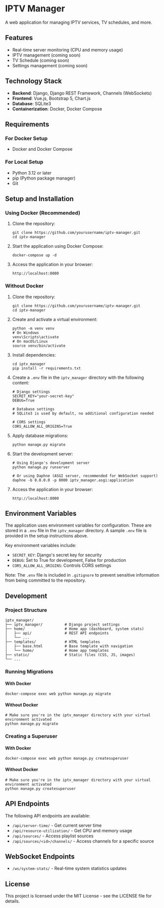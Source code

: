 ﻿# IPTV Manager

A web application for managing IPTV services, TV schedules, and more.

## Features

- Real-time server monitoring (CPU and memory usage)
- IPTV management (coming soon)
- TV Schedule (coming soon)
- Settings management (coming soon)

## Technology Stack

- **Backend**: Django, Django REST Framework, Channels (WebSockets)
- **Frontend**: Vue.js, Bootstrap 5, Chart.js
- **Database**: SQLite3
- **Containerization**: Docker, Docker Compose

## Requirements

### For Docker Setup
- Docker and Docker Compose

### For Local Setup
- Python 3.12 or later
- pip (Python package manager)
- Git

## Setup and Installation

### Using Docker (Recommended)

1. Clone the repository:
   ```
   git clone https://github.com/yourusername/iptv-manager.git
   cd iptv-manager
   ```

2. Start the application using Docker Compose:
   ```
   docker-compose up -d
   ```

3. Access the application in your browser:
   ```
   http://localhost:8000
   ```

### Without Docker

1. Clone the repository:
   ```
   git clone https://github.com/yourusername/iptv-manager.git
   cd iptv-manager
   ```

2. Create and activate a virtual environment:
   ```
   python -m venv venv
   # On Windows
   venv\Scripts\activate
   # On macOS/Linux
   source venv/bin/activate
   ```

3. Install dependencies:
   ```
   cd iptv_manager
   pip install -r requirements.txt
   ```

4. Create a `.env` file in the `iptv_manager` directory with the following content:
   ```
   # Django settings
   SECRET_KEY="your-secret-key"
   DEBUG=True

   # Database settings
   # SQLite3 is used by default, no additional configuration needed

   # CORS settings
   CORS_ALLOW_ALL_ORIGINS=True
   ```

5. Apply database migrations:
   ```
   python manage.py migrate
   ```

6. Start the development server:
   ```
   # Using Django's development server
   python manage.py runserver

   # Or using Daphne (ASGI server, recommended for WebSocket support)
   daphne -b 0.0.0.0 -p 8000 iptv_manager.asgi:application
   ```

7. Access the application in your browser:
   ```
   http://localhost:8000
   ```

## Environment Variables

The application uses environment variables for configuration. These are stored in a `.env` file in the `iptv_manager` directory. A sample `.env` file is provided in the setup instructions above.

Key environment variables include:
- `SECRET_KEY`: Django's secret key for security
- `DEBUG`: Set to True for development, False for production
- `CORS_ALLOW_ALL_ORIGINS`: Controls CORS settings

Note: The `.env` file is included in `.gitignore` to prevent sensitive information from being committed to the repository.

## Development

### Project Structure

```
iptv_manager/
├── iptv_manager/          # Django project settings
├── home/                  # Home app (dashboard, system stats)
│   ├── api/               # REST API endpoints
│   └── ...
├── templates/             # HTML templates
│   ├── base.html          # Base template with navigation
│   └── home/              # Home app templates
├── static/                # Static files (CSS, JS, images)
└── ...
```

### Running Migrations

#### With Docker
```
docker-compose exec web python manage.py migrate
```

#### Without Docker
```
# Make sure you're in the iptv_manager directory with your virtual environment activated
python manage.py migrate
```

### Creating a Superuser

#### With Docker
```
docker-compose exec web python manage.py createsuperuser
```

#### Without Docker
```
# Make sure you're in the iptv_manager directory with your virtual environment activated
python manage.py createsuperuser
```

## API Endpoints

The following API endpoints are available:

- `/api/server-time/` - Get current server time
- `/api/resource-utilization/` - Get CPU and memory usage
- `/api/sources/` - Access playlist sources
- `/api/sources/<id>/channels/` - Access channels for a specific source

## WebSocket Endpoints

- `/ws/system-stats/` - Real-time system statistics updates

## License

This project is licensed under the MIT License - see the LICENSE file for details.

